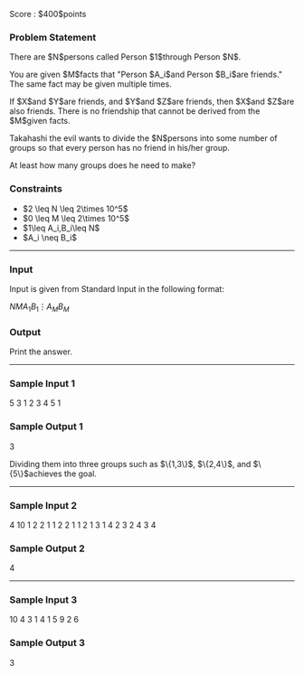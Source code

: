 
<div>

<span>

<span>

<p>
Score : $400$points
</p>

<div>

<section>

### **Problem Statement**

<p>
There are $N$persons called Person $1$through Person $N$.
</p>

<p>
You are given $M$facts that "Person $A_i$and Person $B_i$are friends." The same fact may be given multiple times.
</p>

<p>
If $X$and $Y$are friends, and $Y$and $Z$are friends, then $X$and $Z$are also friends. There is no friendship that cannot be derived from the $M$given facts.
</p>

<p>
Takahashi the evil wants to divide the $N$persons into some number of groups so that every person has no friend in his/her group.
</p>

<p>
At least how many groups does he need to make?
</p>

</section>

</div>

<div>

<section>

### **Constraints**

<ul>

<li>
$2 \leq N \leq 2\times 10^5$
</li>

<li>
$0 \leq M \leq 2\times 10^5$
</li>

<li>
$1\leq A_i,B_i\leq N$
</li>

<li>
$A_i \neq B_i$
</li>

</ul>

</section>

</div>

---

<div>

<div>

<section>

### **Input**

<p>
Input is given from Standard Input in the following format:
</p>

<div>

$N$$M$$A_1$$B_1$$\vdots$$A_M$$B_M$
</div>

</section>

</div>

<div>

<section>

### **Output**

<p>
Print the answer.
</p>

</section>

</div>

</div>

---

<div>

<section>

### **Sample Input 1**

<div>

5 3
1 2
3 4
5 1

</div>

</section>

</div>

<div>

<section>

### **Sample Output 1**

<div>

3

</div>

<p>
Dividing them into three groups such as $\{1,3\}$, $\{2,4\}$, and $\{5\}$achieves the goal.
</p>

</section>

</div>

---

<div>

<section>

### **Sample Input 2**

<div>

4 10
1 2
2 1
1 2
2 1
1 2
1 3
1 4
2 3
2 4
3 4

</div>

</section>

</div>

<div>

<section>

### **Sample Output 2**

<div>

4

</div>

</section>

</div>

---

<div>

<section>

### **Sample Input 3**

<div>

10 4
3 1
4 1
5 9
2 6

</div>

</section>

</div>

<div>

<section>

### **Sample Output 3**

<div>

3

</div>

</section>

</div>

</span>

</span>

</div>
